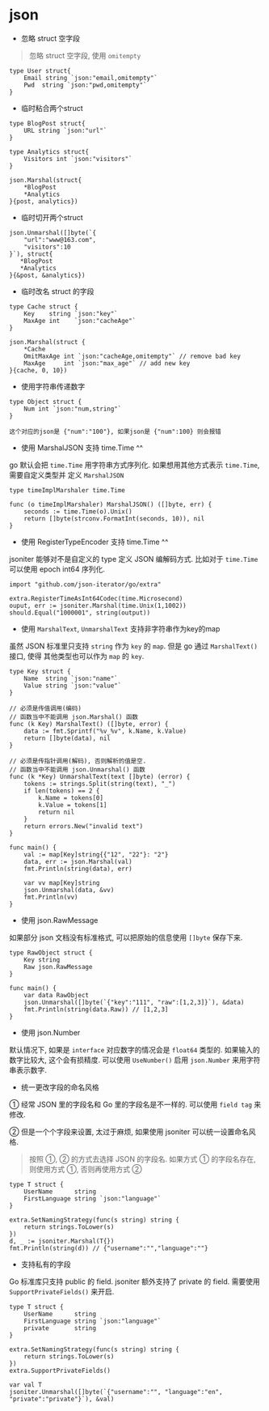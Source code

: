 # json 

- 忽略 struct 空字段

> 忽略 struct 空字段, 使用 `omitempty`

```cgo
type User struct{
    Email string `json:"email,omitempty"`
    Pwd  string `json:"pwd,omitempty"`
}
```

- 临时粘合两个struct

```
type BlogPost struct{
    URL string `json:"url"`
}

type Analytics struct{
    Visitors int `json:"visitors"`
}

json.Marshal(struct{
    *BlogPost
    *Analytics
}{post, analytics})
```

- 临时切开两个struct

```
json.Unmarshal([]byte(`{
    "url":"www@163.com",
    "visitors":10
}`), struct{
   *BlogPost
   *Analytics
}{&post, &analytics})
```


- 临时改名 struct 的字段

```
type Cache struct {
    Key    string `json:"key"`
    MaxAge int    `json:"cacheAge"`
}

json.Marshal(struct {
    *Cache
    OmitMaxAge int `json:"cacheAge,omitempty"` // remove bad key
    MaxAge     int `json:"max_age"` // add new key
}{cache, 0, 10})
```


- 使用字符串传递数字

```
type Object struct {
    Num int `json:"num,string"`
}

这个对应的json是 {"num":"100"}, 如果json是 {"num":100} 则会报错
```


- 使用 MarshalJSON 支持 time.Time ^^

go 默认会把 `time.Time` 用字符串方式序列化. 如果想用其他方式表示 `time.Time`, 需要自定义类型并
定义 `MarshalJSON`

```
type timeImplMarshaler time.Time

func (o timeImplMarshaler) MarshalJSON() ([]byte, err) {
    seconds := time.Time(o).Unix()
    return []byte(strconv.FormatInt(seconds, 10)), nil
}
```


- 使用 RegisterTypeEncoder 支持 time.Time ^^

jsoniter 能够对不是自定义的 type 定义 JSON 编解码方式. 比如对于 `time.Time` 可以使用 epoch int64 
序列化.


```
import "github.com/json-iterator/go/extra"

extra.RegisterTimeAsInt64Codec(time.Microsecond)
ouput, err := jsoniter.Marshal(time.Unix(1,1002))
should.Equal("1000001", string(output))
```


- 使用 `MarshalText`, `UnmarshalText` 支持非字符串作为key的map

虽然 JSON 标准里只支持 `string` 作为 `key` 的 `map`. 但是 go 通过 `MarshalText()` 接口, 使得
其他类型也可以作为 `map` 的 `key`.

```
type Key struct {
	Name  string `json:"name"`
	Value string `json:"value"`
}

// 必须是传值调用(编码)
// 函数当中不能调用 json.Marshal() 函数
func (k Key) MarshalText() ([]byte, error) {
	data := fmt.Sprintf("%v_%v", k.Name, k.Value)
	return []byte(data), nil
}

// 必须是传指针调用(解码), 否则解析的值是空. 
// 函数当中不能调用 json.Unmarshal() 函数
func (k *Key) UnmarshalText(text []byte) (error) {
	tokens := strings.Split(string(text), "_")
	if len(tokens) == 2 {
		k.Name = tokens[0]
		k.Value = tokens[1]
		return nil
	}
	return errors.New("invalid text")
}

func main() {
	val := map[Key]string{{"12", "22"}: "2"}
	data, err := json.Marshal(val)
	fmt.Println(string(data), err)

	var vv map[Key]string
	json.Unmarshal(data, &vv)
	fmt.Println(vv)
}

```


- 使用 json.RawMessage

如果部分 json 文档没有标准格式, 可以把原始的信息使用 `[]byte` 保存下来.

```
type RawObject struct {
	Key string
	Raw json.RawMessage
}

func main() {
	var data RawObject
	json.Unmarshal([]byte(`{"key":"111", "raw":[1,2,3]}`), &data)
	fmt.Println(string(data.Raw)) // [1,2,3]
}
```

- 使用 json.Number

默认情况下, 如果是 `interface` 对应数字的情况会是 `float64` 类型的. 如果输入的数字比较大, 这个会有损精度. 
可以使用 `UseNumber()` 启用 `json.Number` 来用字符串表示数字.


- 统一更改字段的命名风格

① 经常 JSON 里的字段名和 Go 里的字段名是不一样的. 可以使用 `field tag` 来修改.

② 但是一个个字段来设置, 太过于麻烦, 如果使用 jsoniter 可以统一设置命名风格.

> 按照 ①, ② 的方式去选择 JSON 的字段名. 如果方式 ① 的字段名存在, 则使用方式 ①, 否则再使用方式 ②

```
type T struct {
	UserName      string
	FirstLanguage string `json:"language"`
}

extra.SetNamingStrategy(func(s string) string {
    return strings.ToLower(s)
})
d, _ := jsoniter.Marshal(T{})
fmt.Println(string(d)) // {"username":"","language":""}
```

- 支持私有的字段

Go 标准库只支持 public 的 field. jsoniter 额外支持了 private 的 field. 需要使用 `SupportPrivateFields()`
来开启.

```
type T struct {
	UserName      string
	FirstLanguage string `json:"language"`
	private       string
}

extra.SetNamingStrategy(func(s string) string {
    return strings.ToLower(s)
})
extra.SupportPrivateFields()

var val T
jsoniter.Unmarshal([]byte(`{"username":"", "language":"en", "private":"private"}`), &val)
```
